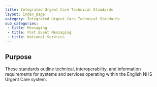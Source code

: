 ```yaml
---
title: Integrated Urgent Care Technical Standards
layout: index_page
category: Integrated Urgent Care Technical Standards
sub_categories:
 - title: Messaging
 - title: Post Event Messaging
 - title: National Services
---
```

## Purpose

These standards outline technical, interoperability, and information requirements for systems and services operating within the English NHS Urgent Care system.
